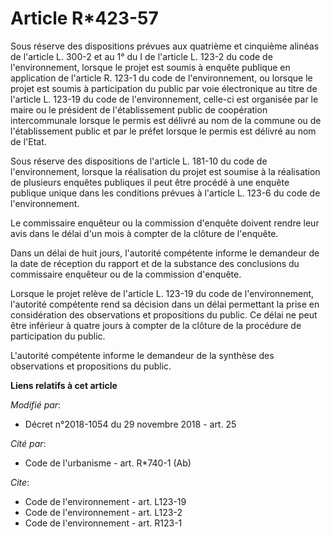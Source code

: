 # Article R*423-57

Sous réserve des dispositions prévues aux quatrième et cinquième alinéas de l'article L. 300-2 et au 1° du I de l'article L.
123-2 du code de l'environnement, lorsque le projet est soumis à enquête publique en application de l'article R. 123-1 du
code de l'environnement, ou lorsque le projet est soumis à participation du public par voie électronique au titre de
l'article L. 123-19 du code de l'environnement, celle-ci est organisée par le maire ou le président de l'établissement public
de coopération intercommunale lorsque le permis est délivré au nom de la commune ou de l'établissement public et par le
préfet lorsque le permis est délivré au nom de l'Etat.

Sous réserve des dispositions de l'article L. 181-10 du code de l'environnement, lorsque la réalisation du projet est soumise
à la réalisation de plusieurs enquêtes publiques il peut être procédé à une enquête publique unique dans les conditions
prévues à l'article L. 123-6 du code de l'environnement.

Le commissaire enquêteur ou la commission d'enquête doivent rendre leur avis dans le délai d'un mois à compter de la clôture
de l'enquête.

Dans un délai de huit jours, l'autorité compétente informe le demandeur de la date de réception du rapport et de la substance
des conclusions du commissaire enquêteur ou de la commission d'enquête.

Lorsque le projet relève de l'article L. 123-19 du code de l'environnement, l'autorité compétente rend sa décision dans un
délai permettant la prise en considération des observations et propositions du public. Ce délai ne peut être inférieur à
quatre jours à compter de la clôture de la procédure de participation du public.

L'autorité compétente informe le demandeur de la synthèse des observations et propositions du public.

**Liens relatifs à cet article**

_Modifié par_:

  - Décret n°2018-1054 du 29 novembre 2018 - art. 25

_Cité par_:

  - Code de l'urbanisme - art. R*740-1 (Ab)

_Cite_:

  - Code de l'environnement - art. L123-19
  - Code de l'environnement - art. L123-2
  - Code de l'environnement - art. R123-1
